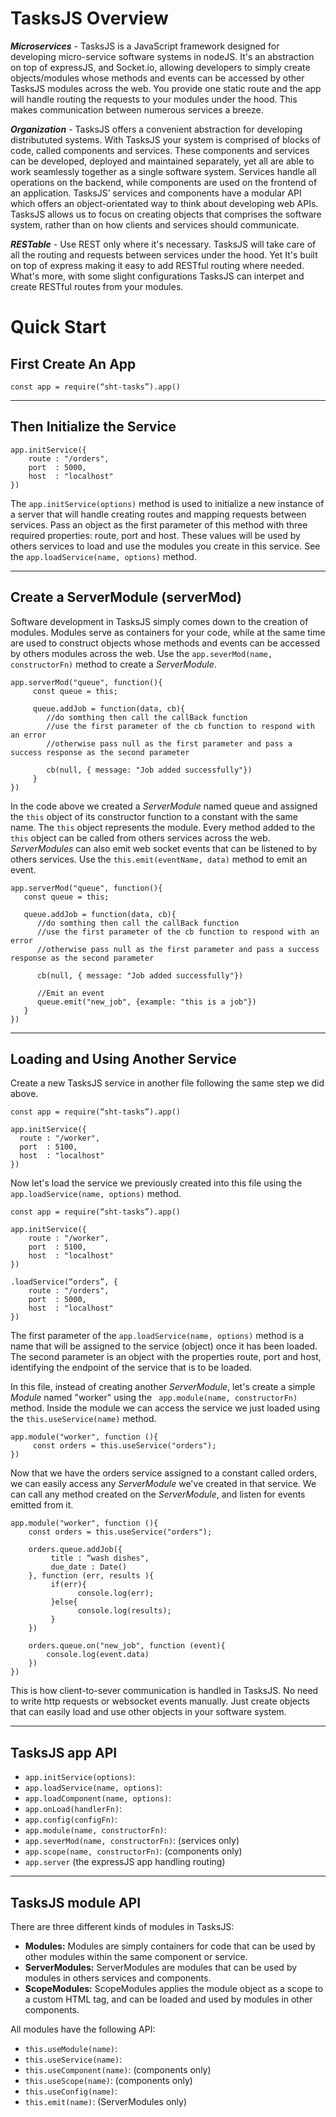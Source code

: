 # TasksJS Overview
***Microservices*** - TasksJS is a JavaScript framework designed for developing micro-service software systems in nodeJS. It's an abstraction on top of expressJS, and Socket.io, allowing developers to simply create objects/modules whose methods and events can be accessed by other TasksJS modules across the web. You provide one static route and the app will handle routing the requests to your modules under the hood. This makes communication between numerous services a breeze.

***Organization*** - TasksJS offers a convenient abstraction for developing distribututed systems. With TasksJS your system is comprised of blocks of code, called components and services. These components and services can be developed, deployed and maintained separately, yet  all are able to work seamlessly together as a single software system. Services handle all operations on the backend, while components are used on the frontend of an application. TasksJS’ services and components have a modular API which offers an object-orientated way to think about developing web APIs. TasksJS allows us to focus on creating objects that comprises the software system, rather than on how clients and services should communicate. 

***RESTable*** - Use REST only where it's necessary. TasksJS will take care of all the routing and requests between services under the hood. Yet It's built on top of express making it easy to add RESTful routing where needed. What's more, with some slight configurations TasksJS can interpet and create RESTful routes from your modules. 

# Quick Start
## First Create An App

```
const app = require(“sht-tasks”).app() 
```

---
## Then Initialize the Service

```
app.initService({
    route : "/orders",
    port  : 5000,
    host  : "localhost"
})
```
The ``` app.initService(options) ``` method is used to initialize a  new instance of a server that will handle creating routes and mapping requests between services. Pass an object as the first parameter of this method with three required properties: route, port and host. These values will be used by others services to load and use the modules you create in this service. See the ```app.loadService(name, options)``` method. 

---
## Create a ServerModule (serverMod)
Software development in TasksJS simply comes down to  the creation of modules. Modules serve as containers for your code, while at the same time are used to construct objects whose methods and events can be accessed by others modules across the web. Use the ``` app.severMod(name, constructorFn) ``` method to create a *ServerModule*.

```
app.serverMod("queue", function(){
     const queue = this;

     queue.addJob = function(data, cb){
        //do somthing then call the callBack function
        //use the first parameter of the cb function to respond with an error 
        //otherwise pass null as the first parameter and pass a success response as the second parameter

        cb(null, { message: "Job added successfully"})
     }
})
```

In the code above we created a *ServerModule* named queue and assigned the ```this``` object of its constructor function to a constant with the same name. The ```this``` object represents the module. Every method added to the ```this``` object can be called from others services across the web. *ServerModules* can also emit web socket events that can be listened to by others services. Use the ```this.emit(eventName, data)``` method to emit an event. 

```
app.serverMod("queue", function(){
   const queue = this;

   queue.addJob = function(data, cb){
      //do somthing then call the callBack function
      //use the first parameter of the cb function to respond with an error 
      //otherwise pass null as the first parameter and pass a success response as the second parameter

      cb(null, { message: "Job added successfully"})

      //Emit an event 
      queue.emit("new_job", {example: "this is a job"})
   }
})
```
          
---
## Loading and Using Another Service
Create a new TasksJS service in another file following the same step we did above. 

```
const app = require(“sht-tasks”).app() 

app.initService({
  route : "/worker",
  port  : 5100,
  host  : "localhost"
})
```
Now let's load the service we previously created into this file using the ``` app.loadService(name, options) ``` method.

```
const app = require(“sht-tasks”).app() 

app.initService({
    route : "/worker",
    port  : 5100,
    host  : "localhost"
})

.loadService(“orders”, {
    route : "/orders",
    port  : 5000,
    host  : "localhost"
})
```

The first parameter of the ``` app.loadService(name, options) ``` method is a name that will be assigned to the service (object) once it has been loaded. The second parameter is an object with the properties route, port and host, identifying the endpoint of the service that is to be loaded.  

In this file, instead of creating another *ServerModule*,  let's create a simple *Module* named "worker" using the ``` app.module(name, constructorFn)``` method. Inside the module we can access the service we just loaded using the ``` this.useService(name) ``` method.

```
app.module("worker", function (){
     const orders = this.useService("orders");
})
```

Now that we have the orders service assigned to a constant called orders, we can easily access any *ServerModule* we've created in that service. We can call any method created on the *ServerModule*, and listen for events emitted from it. 

```
app.module("worker", function (){
    const orders = this.useService("orders");

    orders.queue.addJob({
         title : “wash dishes",
         due_date : Date()
    }, function (err, results ){
         if(err){
               console.log(err);
         }else{
               console.log(results);
         }
    })

    orders.queue.on("new_job", function (event){
        console.log(event.data)
    }) 
})
```

This is how client-to-sever communication is handled in TasksJS. No need to write http requests or websocket events manually. Just create objects that can easily load and use other objects in your software system. 

---
## TasksJS app API

- ``` app.initService(options) ```:
- ``` app.loadService(name, options) ```:
- ``` app.loadComponent(name, options) ```:
- ``` app.onLoad(handlerFn) ```:
- ``` app.config(configFn) ```:
- ``` app.module(name, constructorFn) ```:
- ``` app.severMod(name, constructorFn) ```: (services only)
- ``` app.scope(name, constructorFn) ```: (components only)
- ``` app.server ``` (the expressJS app handling routing)

---
## TasksJS module API
There are three different kinds of modules in TasksJS: 

- **Modules:** Modules are simply containers for code that can be used by other modules within the same component or service. 
- **ServerModules:** ServerModules are modules that can be used by modules in others services and components. 
- **ScopeModules:** ScopeModules applies the module object as a scope to a custom HTML tag, and can be loaded and used by modules in other components. 

All modules have the following API:

- ``` this.useModule(name) ```:
- ``` this.useService(name) ```:
- ``` this.useComponent(name) ```: (components only)
- ``` this.useScope(name) ```: (components only)
- ``` this.useConfig(name) ```:
- ``` this.emit(name) ```: (ServerModules only)
